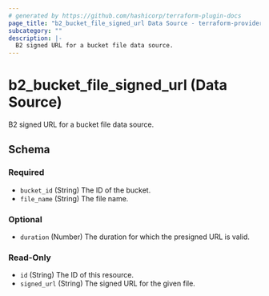 ```yaml
---
# generated by https://github.com/hashicorp/terraform-plugin-docs
page_title: "b2_bucket_file_signed_url Data Source - terraform-provider-b2"
subcategory: ""
description: |-
  B2 signed URL for a bucket file data source.
---
```


# b2_bucket_file_signed_url (Data Source)

B2 signed URL for a bucket file data source.



<!-- schema generated by tfplugindocs -->
## Schema

### Required

- `bucket_id` (String) The ID of the bucket.
- `file_name` (String) The file name.

### Optional

- `duration` (Number) The duration for which the presigned URL is valid.

### Read-Only

- `id` (String) The ID of this resource.
- `signed_url` (String) The signed URL for the given file.
